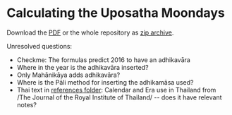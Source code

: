 
# Calculating the Uposatha Moondays

Download the [PDF](https://github.com/profound-labs/calculating-the-uposatha-moondays/blob/master/calculating-the-uposatha-moondays.pdf) or the whole repository as [zip archive](https://github.com/profound-labs/calculating-the-uposatha-moondays/archive/master.zip).

Unresolved questions:

- Checkme: The formulas predict 2016 to have an adhikavāra
- Where in the year is the adhikavāra inserted?
- Only Mahānikāya adds adhikavāra?
- Where is the Pāli method for inserting the adhikamāsa used?
- Thai text in [references folder](https://github.com/profound-labs/calculating-the-uposatha-moondays/tree/master/references): Calendar and Era use in Thailand from /The Journal of the Royal Institute of Thailand/ -- does it have relevant notes?


